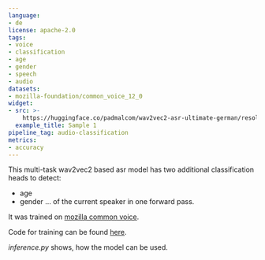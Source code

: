 ```yaml
---
language:
- de
license: apache-2.0
tags:
- voice
- classification
- age
- gender
- speech
- audio
datasets:
- mozilla-foundation/common_voice_12_0
widget:
- src: >-
    https://huggingface.co/padmalcom/wav2vec2-asr-ultimate-german/resolve/main/test.wav
  example_title: Sample 1
pipeline_tag: audio-classification
metrics:
- accuracy
---
```


This multi-task wav2vec2 based asr model has two additional classification heads to detect:
- age
- gender
... of the current speaker in one forward pass.

It was trained on  [mozilla common voice](https://commonvoice.mozilla.org/).

Code for training can be found [here](https://github.com/padmalcom/wav2vec2-asr-ultimate-german).

*inference.py* shows, how the model can be used.